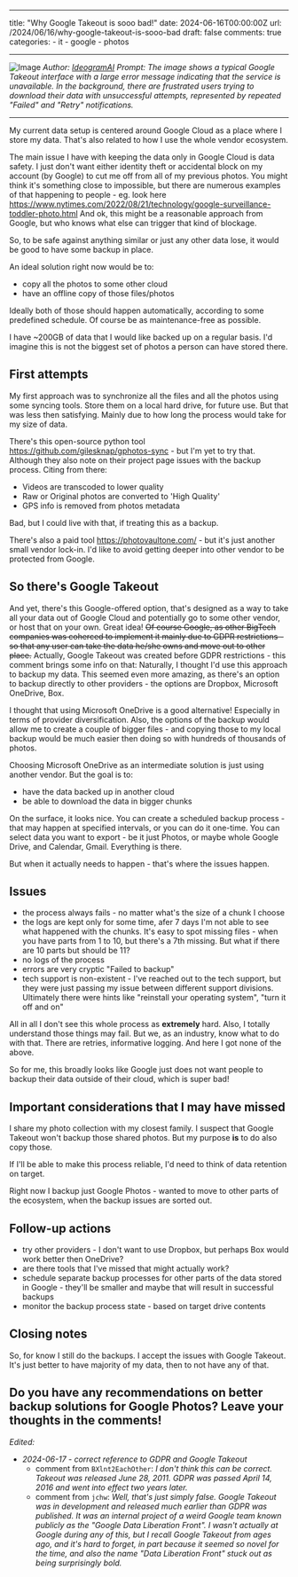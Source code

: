 
---
title: "Why Google Takeout is sooo bad!"
date: 2024-06-16T00:00:00Z
url: /2024/06/16/why-google-takeout-is-sooo-bad
draft: false
comments: true
categories:
    - it
    - google
    - photos

---


![Image](/post_images/why-google-takeout-is-sooo-bad-0.png)
*Author: [IdeogramAI](https://ideogram.ai) Prompt: The image shows a typical Google Takeout interface with a large error message indicating that the service is unavailable. In the background, there are frustrated users trying to download their data with unsuccessful attempts, represented by repeated "Failed" and "Retry" notifications.*

---- 

My current data setup is centered around Google Cloud as a place where I store my data. That's also related to how I use the whole vendor ecosystem.

The main issue I have with keeping the data only in Google Cloud is data safety. I just don't want either identity theft or accidental block on my account (by Google) to cut me off from all of my previous photos. You might think it's something close to impossible, but there are numerous examples of that happening to people - eg. look here https://www.nytimes.com/2022/08/21/technology/google-surveillance-toddler-photo.html And ok, this might be a reasonable approach from Google, but who knows what else can trigger that kind of blockage.

So, to be safe against anything similar or just any other data lose, it would be good to have some backup in place.

An ideal solution right now would be to:
- copy all the photos to some other cloud
- have an offline copy of those files/photos

Ideally both of those should happen automatically, according to some predefined schedule. Of course be as maintenance-free as possible.

I have ~200GB of data that I would like backed up on a regular basis. I'd imagine this is not the biggest set of photos a person can have stored there. 

## First attempts

My first approach was to synchronize all the files and all the photos using some syncing tools. Store them on a local hard drive, for future use. But that was less then satisfying. Mainly due to how long the process would take for my size of data.

There's this open-source python tool https://github.com/gilesknap/gphotos-sync - but I'm yet to try that. Although they also note on their project page issues with the backup process. Citing from there:
- Videos are transcoded to lower quality
- Raw or Original photos are converted to 'High Quality'
- GPS info is removed from photos metadata

Bad, but I could live with that, if treating this as a backup.

There's also a paid tool https://photovaultone.com/ - but it's just another small vendor lock-in. I'd like to avoid getting deeper into other vendor to be protected from Google.

## So there's Google Takeout

And yet, there's this Google-offered option, that's designed as a way to take all your data out of Google Cloud and potentially go to some other vendor, or host that on your own. Great idea! ~~Of course Google, as other BigTech companies was coherced to implement it mainly due to GDPR restrictions - so that any user can take the data he/she owns and move out to other place.~~ Actually, Google Takeout was created before GDPR restrictions - this comment brings some info on that: 
Naturally, I thought I'd use this approach to backup my data.
This seemed even more amazing, as there's an option to backup directly to other providers - the options are Dropbox, Microsoft OneDrive, Box.

I thought that using Microsoft OneDrive is a good alternative! Especially in terms of provider diversification. Also, the options of the backup would allow me to create a couple of bigger files - and copying those to my local backup would be much easier then doing so with hundreds of thousands of photos.

Choosing Microsoft OneDrive as an intermediate solution is just using another vendor. But the goal is to:
- have the data backed up in another cloud
- be able to download the data in bigger chunks

On the surface, it looks nice. You can create a scheduled backup process - that may happen at specified intervals, or you can do it one-time.
You can select data you want to export - be it just Photos, or maybe whole Google Drive, and Calendar, Gmail. Everything is there.

But when it actually needs to happen - that's where the issues happen.

## Issues

- the process always fails - no matter what's the size of a chunk I choose
- the logs are kept only for some time, afer 7 days I'm not able to see what happened with the chunks. It's easy to spot missing files - when you have parts from 1 to 10, but there's a 7th missing. But what if there are 10 parts but should be 11?
- no logs of the process 
- errors are very cryptic "Failed to backup"
- tech support is non-existent - I've reached out to the tech support, but they were just passing my issue between different support divisions. Ultimately there were hints like "reinstall your operating system", "turn it off and on"

All in all I don't see this whole process as **extremely** hard. Also, I totally understand those things may fail. But we, as an industry, know what to do with that. There are retries, informative logging. And here I got none of the above. 

So for me, this broadly looks like Google just does not want people to backup their data outside of their cloud, which is super bad!

## Important considerations that I may have missed

I share my photo collection with my closest family. I suspect that Google Takeout won't backup those shared photos. But my purpose **is** to do also copy those.

If I'll be able to make this process reliable, I'd need to think of data retention on target.

Right now I backup just Google Photos - wanted to move to other parts of the ecosystem, when the backup issues are sorted out.

## Follow-up actions

- try other providers - I don't want to use Dropbox, but perhaps Box would work better then OneDrive?
- are there tools that I've missed that might actually work?
- schedule separate backup processes for other parts of the data stored in Google - they'll be smaller and maybe that will result in successful backups
- monitor the backup process state - based on target drive contents

## Closing notes

So, for know I still do the backups. I accept the issues with Google Takeout. It's just better to have majority of my data, then to not have any of that.

## Do you have any recommendations on better backup solutions for Google Photos? Leave your thoughts in the comments!


*Edited:*
- *2024-06-17 - correct reference to GDPR and Google Takeout*
    - comment from `BXlnt2EachOther`: *I don't think this can be correct. Takeout was released June 28, 2011. GDPR was passed April 14, 2016 and went into effect two years later.*
    - comment from `jchw`: *Well, that's just simply false. Google Takeout was in development and released much earlier than GDPR was published. It was an internal project of a weird Google team known publicly as the "Google Data Liberation Front". I wasn't actually at Google during any of this, but I recall Google Takeout from ages ago, and it's hard to forget, in part because it seemed so novel for the time, and also the name "Data Liberation Front" stuck out as being surprisingly bold.*
